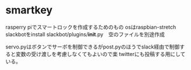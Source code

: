 # smartkey
rasperry piでスマートロックを作成するためのもの
osはraspbian-stretch
slackbotをinstall
slackbot/plugins/__init__.py　空のファイルを別途作成

servo.pyはボタンでサーボを制御できるがpost.pyのほうでslack経由で制御すると変数の受け渡しを考慮しなくてもよいので楽
twitterにも投稿する用にしている。

